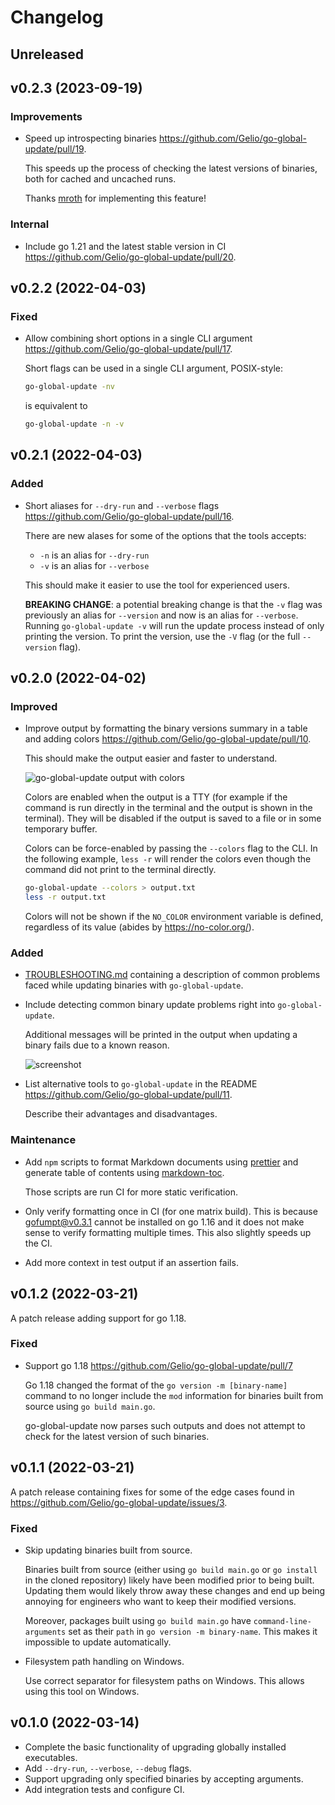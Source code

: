# Changelog

## Unreleased

## v0.2.3 (2023-09-19)

### Improvements

- Speed up introspecting binaries
  <https://github.com/Gelio/go-global-update/pull/19>.

  This speeds up the process of checking the latest versions of binaries, both
  for cached and uncached runs.

  Thanks [mroth](https://github.com/mroth) for implementing this feature!

### Internal

- Include go 1.21 and the latest stable version in CI
  <https://github.com/Gelio/go-global-update/pull/20>.

## v0.2.2 (2022-04-03)

### Fixed

- Allow combining short options in a single CLI argument
  <https://github.com/Gelio/go-global-update/pull/17>.

  Short flags can be used in a single CLI argument, POSIX-style:

  ```sh
  go-global-update -nv
  ```

  is equivalent to

  ```sh
  go-global-update -n -v
  ```

## v0.2.1 (2022-04-03)

### Added

- Short aliases for `--dry-run` and `--verbose` flags
  <https://github.com/Gelio/go-global-update/pull/16>.

  There are new alases for some of the options that the tools accepts:

  - `-n` is an alias for `--dry-run`
  - `-v` is an alias for `--verbose`

  This should make it easier to use the tool for experienced users.

  **BREAKING CHANGE**: a potential breaking change is that the `-v` flag was
  previously an alias for `--version` and now is an alias for `--verbose`.
  Running `go-global-update -v` will run the update process instead of only
  printing the version. To print the version, use the `-V` flag (or the full
  `--version` flag).

## v0.2.0 (2022-04-02)

### Improved

- Improve output by formatting the binary versions summary in a table and adding
  colors <https://github.com/Gelio/go-global-update/pull/10>.

  This should make the output easier and faster to understand.

  ![go-global-update output with colors](https://user-images.githubusercontent.com/889383/161372879-8cf4bd33-ced2-45ad-a27d-888b15ae0dbc.png)

  Colors are enabled when the output is a TTY (for example if the command is run
  directly in the terminal and the output is shown in the terminal). They will
  be disabled if the output is saved to a file or in some temporary buffer.

  Colors can be force-enabled by passing the `--colors` flag to the CLI. In the
  following example, `less -r` will render the colors even though the command
  did not print to the terminal directly.

  ```sh
  go-global-update --colors > output.txt
  less -r output.txt
  ```

  Colors will not be shown if the `NO_COLOR` environment variable is defined,
  regardless of its value (abides by <https://no-color.org/>).

### Added

- [TROUBLESHOOTING.md](./TROUBLESHOOTING.md) containing a description of common
  problems faced while updating binaries with `go-global-update`.

- Include detecting common binary update problems right into `go-global-update`.

  Additional messages will be printed in the output when updating a binary fails
  due to a known reason.

  ![screenshot](https://user-images.githubusercontent.com/889383/159443820-3c11044b-016d-4df3-8d33-983aa2b251ba.png)

- List alternative tools to `go-global-update` in the README
  <https://github.com/Gelio/go-global-update/pull/11>.

  Describe their advantages and disadvantages.

### Maintenance

- Add `npm` scripts to format Markdown documents using
  [prettier](https://prettier.io/) and generate table of contents using
  [markdown-toc](https://github.com/jonschlinkert/markdown-toc).

  Those scripts are run CI for more static verification.

- Only verify formatting once in CI (for one matrix build). This is because
  [gofumpt@v0.3.1](https://github.com/mvdan/gofumpt/tree/v0.3.1) cannot be
  installed on go 1.16 and it does not make sense to verify formatting multiple
  times. This also slightly speeds up the CI.

- Add more context in test output if an assertion fails.

## v0.1.2 (2022-03-21)

A patch release adding support for go 1.18.

### Fixed

- Support go 1.18 <https://github.com/Gelio/go-global-update/pull/7>

  Go 1.18 changed the format of the `go version -m [binary-name]` command to no
  longer include the `mod` information for binaries built from source using
  `go build main.go`.

  go-global-update now parses such outputs and does not attempt to check for the
  latest version of such binaries.

## v0.1.1 (2022-03-21)

A patch release containing fixes for some of the edge cases found in
<https://github.com/Gelio/go-global-update/issues/3>.

### Fixed

- Skip updating binaries built from source.

  Binaries built from source (either using `go build main.go` or `go install` in
  the cloned repository) likely have been modified prior to being built.
  Updating them would likely throw away these changes and end up being annoying
  for engineers who want to keep their modified versions.

  Moreover, packages built using `go build main.go` have
  `command-line-arguments` set as their `path` in `go version -m binary-name`.
  This makes it impossible to update automatically.

- Filesystem path handling on Windows.

  Use correct separator for filesystem paths on Windows. This allows using this
  tool on Windows.

## v0.1.0 (2022-03-14)

- Complete the basic functionality of upgrading globally installed executables.
- Add `--dry-run`, `--verbose`, `--debug` flags.
- Support upgrading only specified binaries by accepting arguments.
- Add integration tests and configure CI.

